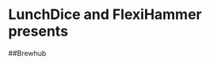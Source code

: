 # LunchDice and FlexiHammer presents
##Brewhub
<html>
<body>
<p id="demo"></p>
<script> document.getElementById("demo").innerHTML = "Hello! Welcome to Sprint";</script>
</body>
</html>
